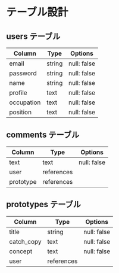 # テーブル設計

## users テーブル

| Column    | Type   | Options     |
| --------- | ------ | ----------- |
| email     | string | null: false |
| password  | string | null: false |
| name      | string | null: false |
| profile   | text   | null: false |
| occupation| text   | null: false |
| position  | text   | null: false |

## comments テーブル

| Column   | Type       | Options     |
| -------- | ---------- | ----------- |
| text     | text       | null: false |
| user     | references |             |
| prototype| references |             |

## prototypes テーブル

| Column    | Type       | Options     |
| --------- | ---------- | ------------|
| title     | string     | null: false |
| catch_copy| text       | null: false |
| concept   | text       | null: false |
| user      | references |             |

<!-- readme作成 -->